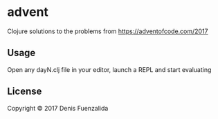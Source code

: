 # advent

Clojure solutions to the problems from https://adventofcode.com/2017

## Usage

Open any dayN.clj file in your editor, launch a REPL and start evaluating

## License

Copyright © 2017 Denis Fuenzalida

